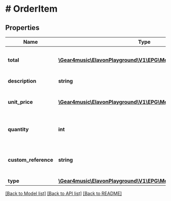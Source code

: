 # # OrderItem

## Properties

Name | Type | Description | Notes
------------ | ------------- | ------------- | -------------
**total** | [**\Gear4music\ElavonPlayground\V1\EPG\Model\AmountAndCurrency**](AmountAndCurrency.md) | Total for this item, accounting for quantity |
**description** | **string** | Description of the item | [optional]
**unit_price** | [**\Gear4music\ElavonPlayground\V1\EPG\Model\AmountAndCurrency**](AmountAndCurrency.md) | Cost of an individual unit in the order. | [optional]
**quantity** | **int** | The number of units being purchased. | [optional] [default to 1]
**custom_reference** | **string** | Optional reference provided by the merchant. | [optional]
**type** | [**\Gear4music\ElavonPlayground\V1\EPG\Model\OrderItemType**](OrderItemType.md) |  | [optional]

[[Back to Model list]](../../README.md#models) [[Back to API list]](../../README.md#endpoints) [[Back to README]](../../README.md)
